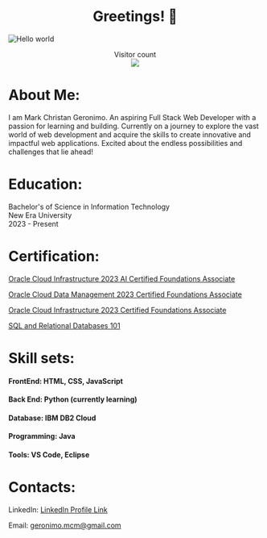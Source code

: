 <h1 align="center">Greetings! 👋</h1>

<img src="https://raw.githubusercontent.com/sagar-viradiya/sagar-viradiya/master/resources/banner.png" alt="Hello world">

<p align="center"> Visitor count<br>
<img src="https://profile-counter.glitch.me/markchristiangeronimo/count.svg" />
</p>

<h1 align="left"> About Me: </h1>
<p align="left"> I am Mark Christan Geronimo. An aspiring Full Stack Web Developer with a passion for learning and building. Currently on a journey to explore the vast world of web development and acquire the skills to create innovative and impactful web applications. Excited about the endless possibilities and challenges that lie ahead! </p>

<h1 align="left">Education: </h1>
<p align="left">Bachelor's of Science in Information Technology 
<br> New Era University
<br> 2023 - Present </p>

<h1 align="left">Certification: </h1>

[Oracle Cloud Infrastructure 2023 AI Certified Foundations Associate](https://catalog-education.oracle.com/pls/certview/sharebadge?id=BBB28220DE0A7C522B9C7137260710AF1F2E1892D729BE0E3A554C1F589A37C7)

[Oracle Cloud Data Management 2023 Certified Foundations Associate](https://catalog-education.oracle.com/pls/certview/sharebadge?id=D5308F450437D83D551AC817131A0FFFD0A9D261D72A1ED157F87439525C70B9)

[Oracle Cloud Infrastructure 2023 Certified Foundations Associate](https://catalog-education.oracle.com/pls/certview/sharebadge?id=3486046A87970676E8689C1FF84E3D882E5A8300794F7C746E5D5934746B69AC&fbclid=IwAR2M3aEBbKjvHFDdn8q_sYcq4VtYXyTNhtHyxDRArlrJax4nH25dvK7B0lg)

[SQL and Relational Databases 101](https://courses.cognitiveclass.ai/certificates/32c0c63987e841ff99259739157b27f9)

<h1 align="left">Skill sets: </h1>
<h4 align="left">FrontEnd: HTML, CSS, JavaScript </h4>
<h4 align="left">Back End: Python (currently learning) </h4>
<h4 align="left">Database: IBM DB2 Cloud </h4>
<h4 align="left">Programming: Java </h4>
<h4 align="left">Tools: VS Code, Eclipse </h4>

<h1 align="left">Contacts: </h1>

LinkedIn: [LinkedIn Profile Link](https://www.linkedin.com/in/mark-christian-geronimo/)

Email: [geronimo.mcm@gmail.com](https://mail.google.com/mail/u/?authuser=geronimo.mcm@gmail.com)
